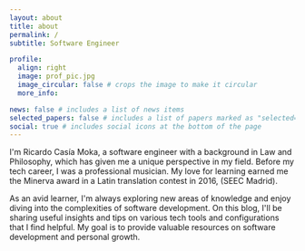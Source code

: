 ```yaml
---
layout: about
title: about
permalink: /
subtitle: Software Engineer

profile:
  align: right
  image: prof_pic.jpg
  image_circular: false # crops the image to make it circular
  more_info: 

news: false # includes a list of news items
selected_papers: false # includes a list of papers marked as "selected={true}"
social: true # includes social icons at the bottom of the page
---
```


I'm Ricardo Casía Moka, a software engineer with a background in Law and
Philosophy, which has given me a unique perspective in my field. Before my
tech career, I was a professional musician. My love for learning earned me
the Minerva award in a Latin translation contest in 2016, (SEEC Madrid).

As an avid learner, I'm always exploring new areas of knowledge and enjoy
diving into the complexities of software development. On this blog, I'll be
sharing useful insights and tips on various tech tools and configurations that
I find helpful. My goal is to provide valuable resources on software
development and personal growth.
